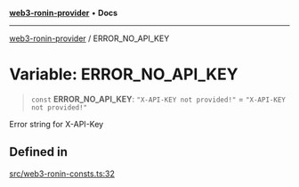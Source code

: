 [**web3-ronin-provider**](../README.md) • **Docs**

***

[web3-ronin-provider](../globals.md) / ERROR\_NO\_API\_KEY

# Variable: ERROR\_NO\_API\_KEY

> `const` **ERROR\_NO\_API\_KEY**: `"X-API-KEY not provided!"` = `"X-API-KEY not provided!"`

Error string for X-API-Key

## Defined in

[src/web3-ronin-consts.ts:32](https://github.com/chuacw/web3-ronin-provider/blob/56fda69eb1bad2d2fd8f29422ffb14cf65ae3973/src/web3-ronin-consts.ts#L32)

